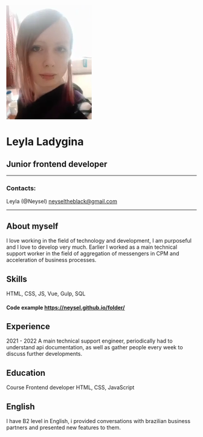 ![](img.png)
# Leyla Ladygina
## Junior frontend developer 
---
### Contacts: 
 Leyla (@Neysel)
 neyseltheblack@gmail.com 

---
## About myself
 I love working in the field of technology and development, I am purposeful and I love to develop very much. Earlier I worked as a main technical support worker in the field of aggregation of messengers in CPM and acceleration of business processes. 


## Skills 
 HTML, CSS, JS, Vue, Gulp, SQL
#### Code example https://neysel.github.io/folder/ 

## Experience
 2021 - 2022 A main technical support engineer, periodically had to understand api documentation, as well as gather people every week to discuss further developments. 
## Education 
 Course Frontend developer  HTML, CSS, JavaScript 
## English 
 I have B2 level in English, i provided conversations with brazilian business partners and presented new features to them.